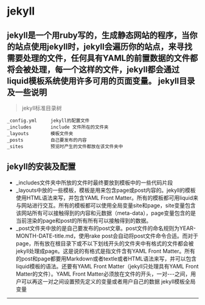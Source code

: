 jekyll
===
jekyll是一个用ruby写的，生成静态网站的程序，当你的站点使用jekyll时，jekyll会遍历你的站点，来寻找需要处理的文件，任何具有YAML的前置数据的文件都将会被处理，每一个这样的文件，jekyll都会通过liquid模板系统使用许多可用的页面变量。
jekyll目录及一些说明
---
> jekyll标准目录树

```
_config.yml		jekyll的配置文件
_includes		include 文件所在的文件夹
_layouts		模板文件夹
_posts			自己要发布的内容
_sites			预览时产生的文件都放在该文件夹中
```
jekyll的安装及配置
---
* _includes文件夹中所放的文件时最终要放到模板中的一些代码片段
* _layouts中放的一些模板，模板是用来包含page或post内容的。jekyll的模板使用HTML语法来写，并包含YAML Front Matter。所有的模板都可用liquid来与网站进行交互。所有的模板都可以使用全局变量site和page，site变量包含该网站所有可以接触得到的内容和元数据（meta-data），page变量包含的是当前渲染的page和post的所有所有可以接触得到的数据。
* _post文件夹中放的是自己要发布的post文章。post文件的命名规则为YEAR-MONTH-DATE-title.md，使用rake post会自动将post文件命令合适。而对于page，所有放在根目录下或不以下划线开头的文件夹中有格式的文件都会被jekyll处理成page。这是说的有格式是指文件含有YAML Front Matter。所有的post和page都要用Markdown或者textle或者HTML语法来写，并可以包含liquid模板的语法。还要有YAML Front Matter（jekyll只处理具有YAML Front Matter的文件）。YAML Front Matter必须放在文件的开头，一对---之间，用户可以再这一对之间设置预先定义的变量或者用户自己的数据
jekyll模板全局变量
---
